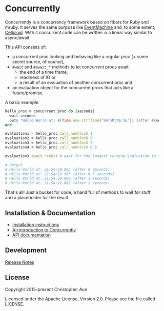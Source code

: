 # Concurrently


Concurrently is a concurrency framework based on fibers for Ruby and mruby. It
serves the same purpose like [EventMachine](https://github.com/eventmachine/eventmachine)
and, to some extent, [Celluloid](https://github.com/celluloid/celluloid). With it
concurrent code can be written in a linear way similar to async/await.

This API consists of:
* a concurrent proc looking and behaving like a regular proc (+ some secret
  source, of course),
* `#wait` and `#await_*` methods to let concurrent procs await 
  * the end of a time frame,
  * readiness of IO or
  * a result of an evaluation of another concurrent proc and
* an evaluation object for the concurrent procs that acts like a
  future/promise.

A basic example:

```ruby
hello_proc = concurrent_proc do |seconds|
  wait seconds
  puts "Hello World at: #{Time.now.strftime('%H:%M:%S.%L')} (after #{seconds} seconds)"
end

evaluation1 = hello_proc.call_nonblock 1
evaluation2 = hello_proc.call_nonblock 0
evaluation3 = hello_proc.call_nonblock 2
evaluation4 = hello_proc.call_nonblock 0.5

evaluation3.await_result # wait for the longest running evaluation to finish

# Output
# Hello World at: 21:54:19.063 (after 0 seconds)
# Hello World at: 21:54:19.563 (after 0.5 seconds)
# Hello World at: 21:54:20.060 (after 1 seconds)
# Hello World at: 21:54:21.062 (after 2 seconds)
```

That's all! Just a bucket for code, a hand full of methods to wait for stuff
and a placeholder for the result.


## Installation & Documentation

* [Installation instructions][installation]
* [An introduction to Concurrently][introduction]
* [API documentation][documentation]


## Development

[Release Notes][changes]


## License

Copyright 2015-present Christopher Aue

Licensed under the Apache License, Version 2.0. Please see the file called
LICENSE.


[installation]: http://www.rubydoc.info/github/christopheraue/m-ruby-concurrently/file/INSTALL.md
[introduction]: http://www.rubydoc.info/github/christopheraue/m-ruby-concurrently/file/USAGE.md
[documentation]: http://www.rubydoc.info/github/christopheraue/m-ruby-concurrently/
[changes]: http://www.rubydoc.info/github/christopheraue/m-ruby-concurrently/file/CHANGES.md